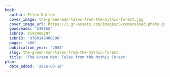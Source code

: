 ```yaml
---
book:
  author: Ellen Datlow
  cover_image: the-green-man-tales-from-the-mythic-forest.jpg
  cover_image_url: https://i.gr-assets.com/images/S/compressed.photo.goodreads.com/books/1311838445l/249855._SX98_.jpg
  goodreads: '249855'
  isbn10: 0142400297
  isbn13: '9780142400296'
  pages: '400'
  publication_year: '2004'
  slug: the-green-man-tales-from-the-mythic-forest
  title: 'The Green Man: Tales from the Mythic Forest'
plan:
  date_added: '2016-05-18'
---
```

